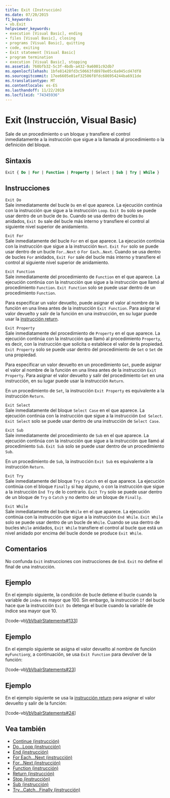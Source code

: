```yaml
---
title: Exit (Instrucción)
ms.date: 07/20/2015
f1_keywords:
- vb.Exit
helpviewer_keywords:
- execution [Visual Basic], ending
- files [Visual Basic], closing
- programs [Visual Basic], quitting
- code, exiting
- Exit statement [Visual Basic]
- program termination
- execution [Visual Basic], stopping
ms.assetid: 760bfb32-5c3f-4bdb-a432-9a6001c92db7
ms.openlocfilehash: 1bfe81428fd3c50663fd8978e05c6a945cd47df8
ms.sourcegitcommit: 17ee6605e01ef32506f8fdc686954244ba6911de
ms.translationtype: MT
ms.contentlocale: es-ES
ms.lasthandoff: 11/22/2019
ms.locfileid: "74345936"
---
```

# <a name="exit-statement-visual-basic"></a>Exit (Instrucción, Visual Basic)

Sale de un procedimiento o un bloque y transfiere el control inmediatamente a la instrucción que sigue a la llamada al procedimiento o la definición del bloque.

## <a name="syntax"></a>Sintaxis

```vb
Exit { Do | For | Function | Property | Select | Sub | Try | While }
```

## <a name="statements"></a>Instrucciones

 `Exit Do`  
 Sale inmediatamente del bucle `Do` en el que aparece. La ejecución continúa con la instrucción que sigue a la instrucción `Loop`. `Exit Do` solo se puede usar dentro de un bucle de `Do`. Cuando se usa dentro de bucles `Do` anidados, `Exit Do` sale del bucle más interno y transfiere el control al siguiente nivel superior de anidamiento.

 `Exit For`  
 Sale inmediatamente del bucle `For` en el que aparece. La ejecución continúa con la instrucción que sigue a la instrucción `Next`. `Exit For` solo se puede usar dentro de un bucle `For`...`Next` o `For Each`...`Next`. Cuando se usa dentro de bucles `For` anidados, `Exit For` sale del bucle más interno y transfiere el control al siguiente nivel superior de anidamiento.

 `Exit Function`  
 Sale inmediatamente del procedimiento de `Function` en el que aparece. La ejecución continúa con la instrucción que sigue a la instrucción que llamó al procedimiento `Function`. `Exit Function` solo se puede usar dentro de un procedimiento `Function`.

 Para especificar un valor devuelto, puede asignar el valor al nombre de la función en una línea antes de la instrucción `Exit Function`. Para asignar el valor devuelto y salir de la función en una instrucción, en su lugar puede usar la [instrucción return](return-statement.md).

 `Exit Property`  
 Sale inmediatamente del procedimiento de `Property` en el que aparece. La ejecución continúa con la instrucción que llamó al procedimiento `Property`, es decir, con la instrucción que solicita o establece el valor de la propiedad. `Exit Property` solo se puede usar dentro del procedimiento de `Get` o `Set` de una propiedad.

 Para especificar un valor devuelto en un procedimiento `Get`, puede asignar el valor al nombre de la función en una línea antes de la instrucción `Exit Property`. Para asignar el valor devuelto y salir del procedimiento `Get` en una instrucción, en su lugar puede usar la instrucción `Return`.

 En un procedimiento de `Set`, la instrucción `Exit Property` es equivalente a la instrucción `Return`.

 `Exit Select`  
 Sale inmediatamente del bloque `Select Case` en el que aparece. La ejecución continúa con la instrucción que sigue a la instrucción `End Select`. `Exit Select` solo se puede usar dentro de una instrucción de `Select Case`.

 `Exit Sub`  
 Sale inmediatamente del procedimiento de `Sub` en el que aparece. La ejecución continúa con la instrucción que sigue a la instrucción que llamó al procedimiento `Sub`. `Exit Sub` solo se puede usar dentro de un procedimiento `Sub`.

 En un procedimiento de `Sub`, la instrucción `Exit Sub` es equivalente a la instrucción `Return`.

 `Exit Try`  
 Sale inmediatamente del bloque `Try` o `Catch` en el que aparece. La ejecución continúa con el bloque `Finally` si hay alguno, o con la instrucción que sigue a la instrucción `End Try` de lo contrario. `Exit Try` solo se puede usar dentro de un bloque de `Try` o `Catch` y no dentro de un bloque de `Finally`.

 `Exit While`  
 Sale inmediatamente del bucle `While` en el que aparece. La ejecución continúa con la instrucción que sigue a la instrucción `End While`. `Exit While` solo se puede usar dentro de un bucle de `While`. Cuando se usa dentro de bucles `While` anidados, `Exit While` transfiere el control al bucle que está un nivel anidado por encima del bucle donde se produce `Exit While`.

## <a name="remarks"></a>Comentarios

No confunda `Exit` instrucciones con instrucciones de `End`. `Exit` no define el final de una instrucción.

## <a name="example"></a>Ejemplo

En el ejemplo siguiente, la condición de bucle detiene el bucle cuando la variable de `index` es mayor que 100. Sin embargo, la instrucción `If` del bucle hace que la instrucción `Exit Do` detenga el bucle cuando la variable de índice sea mayor que 10.

[!code-vb[VbVbalrStatements#133](~/samples/snippets/visualbasic/VS_Snippets_VBCSharp/VbVbalrStatements/VB/class10.vb#133)]

## <a name="example"></a>Ejemplo

En el ejemplo siguiente se asigna el valor devuelto al nombre de función `myFunction`y, a continuación, se usa `Exit Function` para devolver de la función:

[!code-vb[VbVbalrStatements#23](~/samples/snippets/visualbasic/VS_Snippets_VBCSharp/VbVbalrStatements/VB/Class1.vb#23)]

## <a name="example"></a>Ejemplo

En el ejemplo siguiente se usa la [instrucción return](return-statement.md) para asignar el valor devuelto y salir de la función:

[!code-vb[VbVbalrStatements#24](~/samples/snippets/visualbasic/VS_Snippets_VBCSharp/VbVbalrStatements/VB/Class1.vb#24)]

## <a name="see-also"></a>Vea también

- [Continue (instrucción)](continue-statement.md)
- [Do...Loop (instrucción)](do-loop-statement.md)
- [End (instrucción)](end-statement.md)
- [For Each...Next (instrucción)](for-each-next-statement.md)
- [For...Next (instrucción)](for-next-statement.md)
- [Function (instrucción)](function-statement.md)
- [Return (instrucción)](return-statement.md)
- [Stop (instrucción)](stop-statement.md)
- [Sub (instrucción)](sub-statement.md)
- [Try...Catch...Finally (instrucción)](try-catch-finally-statement.md)
